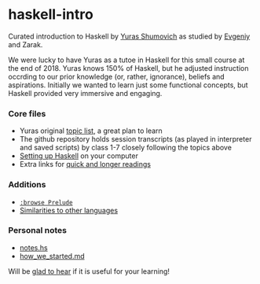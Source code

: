 # haskell-intro

Curated introduction to Haskell by [Yuras Shumovich](https://twitter.com/shumovichy)
as studied by [Evgeniy](https://twitter.com/PogrebnyakE) and Zarak.

We were lucky to have Yuras as a tutoe in Haskell for this small course
at the end of 2018. Yuras knows 150% of Haskell, but he adjusted instruction occrding to our prior knowledge (or, rather, ignorance), beliefs and aspirations. Initially 
we wanted to learn just some functional concepts, but Haskell provided very immersive
and engaging.

### Core files

- Yuras original [topic list](topics.md), a great plan to learn
- The github repository holds session transcripts (as played in interpreter and saved scripts) by class 1-7 closely following the topics above
- [Setting up Haskell](setup.md) on your computer
- Extra links for [quick and longer readings](biblio.md)

### Additions

- [`:browse Prelude`](browse_prelude.hs)
- [Similarities to other languages](sim.md)

### Personal notes
- [notes.hs](notes.hs)
- [how_we_started.md](how_we_started.md)

Will be [glad to hear](https://twitter.com/PogrebnyakE) if it is useful for your learning!
